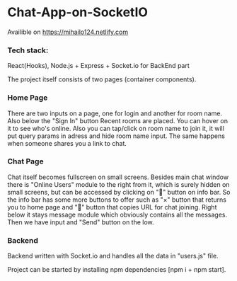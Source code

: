# Chat-App-on-SocketIO

Availible on https://mihailo124.netlify.com

### Tech stack:
React(Hooks), Node.js + Express + Socket.io for BackEnd part

The project itself consists of two pages (container components).

### Home Page
There are two inputs on a page, one for login and another for room name. Also below the "Sign In" button Recent rooms are placed. You can hover on it to see who's online. Also you can tap/click on room name to join it, it will put query params in adress and hide room name input. The same happens when someone shares you a link to chat.

### Chat Page
Chat itself becomes fullscreen on small screens. Besides main chat window there is "Online Users" module to the right from it, which is surely hidden on small screens, but can be accessed by clicking on "👥" button on info bar. So the info bar has some more buttons to offer such as "×" button that returns you to home page and "🔗" button that copies URL for chat joining. Right below it stays message module which obviously contains all the messages. Then we have input and "Send" button on the low.

### Backend
Backend written with Socket.io and handles all the data in "users.js" file.

Project can be started by installing npm dependencies [npm i + npm start]. 
